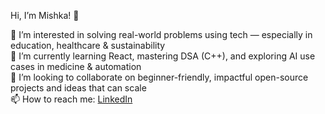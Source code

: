 Hi, I’m Mishka! 👋

👀 I’m interested in solving real-world problems using tech — especially in education, healthcare & sustainability  
🌱 I’m currently learning React, mastering DSA (C++), and exploring AI use cases in medicine & automation  
💞️ I’m looking to collaborate on beginner-friendly, impactful open-source projects and ideas that can scale  
📫 How to reach me: [LinkedIn](https://www.linkedin.com/in/mishka-raheja-34a422306)

<!---
mishka832/mishka832 is a ✨ special ✨ repository because its `README.md` (this file) appears on your GitHub profile.
You can click the Preview link to take a look at your changes.
--->


<!---
mishka832/mishka832 is a ✨ special ✨ repository because its `README.md` (this file) appears on your GitHub profile.
You can click the Preview link to take a look at your changes.
--->
